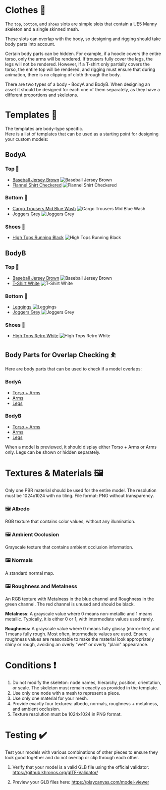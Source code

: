 # Clothes 👕

The `top`, `bottom`, and `shoes` slots are simple slots that contain a UE5 Manny skeleton and a single skinned mesh.

These slots can overlap with the body, so designing and rigging should take body parts into account.

Certain body parts can be hidden. For example, if a hoodie covers the entire torso, only the arms will be rendered. If trousers fully cover the legs, the legs will not be rendered. However, if a T-shirt only partially covers the torso, the entire top will be rendered, and rigging must ensure that during animation, there is no clipping of cloth through the body.

There are two types of a body - BodyA and BodyB️. When designing an asset it should be designed for each one of them separately, as they have a different proportions and skeletons.

# Templates 📄

The templates are body-type specific.  
Here is a list of templates that can be used as a starting point for designing your custom models:

## BodyA

### Top 👕

* [Baseball Jersey Brown](../examples/avatar-preview-app/public/parts/Top_A_BaseballJersey_PlainBrown_01.glb)
  ![Baseball Jersey Brown](../examples/avatar-preview-app/public/parts/Top_A_BaseballJersey_PlainBrown_01.webp)
* [Flannel Shirt Checkered](../examples/avatar-preview-app/public/parts/Top_A_FlannelShirt_CheckerdBW_01.glb)
  ![Flannel Shirt Checkered](../examples/avatar-preview-app/public/parts/Top_A_FlannelShirt_CheckerdBW_01.webp)

### Bottom 👖

* [Cargo Trousers Mid Blue Wash](../examples/avatar-preview-app/public/parts/Bottom_A_CargoTrousers_MidBlueWash_01.glb)
  ![Cargo Trousers Mid Blue Wash](../examples/avatar-preview-app/public/parts/Bottom_A_CargoTrousers_MidBlueWash_01.webp)
* [Joggers Grey](../examples/avatar-preview-app/public/parts/Bottom_A_TightJoggers_GreyTrack_01.glb)
  ![Joggers Grey](../examples/avatar-preview-app/public/parts/Bottom_A_TightJoggers_GreyTrack_01.webp)

### Shoes 👟

* [High Tops Running Black](../examples/avatar-preview-app/public/parts/Shoes_A_HighTops_RunningBlack_01.glb)
  ![High Tops Running Black](../examples/avatar-preview-app/public/parts/Shoes_A_HighTops_RunningBlack_01.webp)

## BodyB

### Top 🥻

* [Baseball Jersey Brown](../examples/avatar-preview-app/public/parts/Top_B_BaseballJersey_PlainBrown_01.glb)
  ![Baseball Jersey Brown](../examples/avatar-preview-app/public/parts/Top_B_BaseballJersey_PlainBrown_01.webp)
* [T-Shirt White](../examples/avatar-preview-app/public/parts/Top_B_AsymHemTshirt_PlainWhite.glb)
  ![T-Shirt White](../examples/avatar-preview-app/public/parts/Top_B_AsymHemTshirt_PlainWhite.webp)

### Bottom 👖

* [Leggings](../examples/avatar-preview-app/public/parts/Bottom_B_Leggings_BB_01.glb)
  ![Leggings](../examples/avatar-preview-app/public/parts/Bottom_B_Leggings_BB_01.webp)
* [Joggers Grey](../examples/avatar-preview-app/public/parts/Bottom_B_TightJoggers_GreyTrack_01.glb)
  ![Joggers Grey](../examples/avatar-preview-app/public/parts/Bottom_B_TightJoggers_GreyTrack_01.webp)

### Shoes 👟

* [High Tops Retro White](../examples/avatar-preview-app/public/parts/Shoes_B_HighTopsRetro_White_01.glb)
  ![High Tops Retro White](../examples/avatar-preview-app/public/parts/Shoes_B_HighTopsRetro_White_01.webp)

## Body Parts for Overlap Checking ⛹️

Here are body parts that can be used to check if a model overlaps:

### BodyA️

* [Torso + Arms](../examples/avatar-preview-app/public/parts/Body_A_TorsoHeadless_01.glb)
* [Arms](../examples/avatar-preview-app/public/parts/Body_A_ArmsHeadless_01.glb)
* [Legs](../examples/avatar-preview-app/public/parts/Body_A_BodyLegs_01.glb)

### BodyB

* [Torso + Arms](../examples/avatar-preview-app/public/parts/Body_B_BodyTorsoHeadless_03.glb)
* [Arms](../examples/avatar-preview-app/public/parts/Body_B_BodyArmsHeadless_03.glb)
* [Legs](../examples/avatar-preview-app/public/parts/Body_B_BodyLegs_03.glb)

When a model is previewed, it should display either Torso + Arms or Arms only. Legs can be shown or hidden separately.


# Textures & Materials 🖼️

Only one PBR material should be used for the entire model.
The resolution must be 1024x1024 with no tiling.
File format: PNG without transparency.

### 🖼️ Albedo

RGB texture that contains color values, without any illumination.

### 🖼️ Ambient Occlusion

Grayscale texture that contains ambient occlusion information.

### 🖼️ Normals

A standard normal map.

### 🖼️ Roughness and Metalness

An RGB texture with Metalness in the blue channel and Roughness in the green channel. The red channel is unused and should be black.

**Metalness**: A grayscale value where 0 means non-metallic and 1 means metallic. Typically, it is either 0 or 1, with intermediate values used rarely.

**Roughness:** A grayscale value where 0 means fully glossy (mirror-like) and 1 means fully rough. Most often, intermediate values are used. Ensure roughness values are reasonable to make the material look appropriately shiny or rough, avoiding an overly "wet" or overly "plain" appearance.

# Conditions ❗

1. Do not modify the skeleton: node names, hierarchy, position, orientation, or scale. The skeleton must remain exactly as provided in the template.
2. Use only one node with a mesh to represent a piece.
3. Use only one material for your mesh.
4. Provide exactly four textures: albedo, normals, roughness + metalness, and ambient occlusion.
5. Texture resolution must be 1024x1024 in PNG format.

# Testing ✔️

Test your models with various combinations of other pieces to ensure they look good together and do not overlap or clip through each other.

1. Verify that your model is a valid GLB file using the official validator: https://github.khronos.org/glTF-Validator/

2. Preview your GLB files here: https://playcanvas.com/model-viewer
